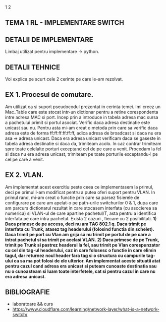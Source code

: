 1 2
## TEMA 1 RL - IMPLEMENTARE SWITCH

## DETALII DE IMPLEMENTARE
Limbaj utilizat pentru implementare -> python.

## DETALII TEHNICE
Voi explica pe scurt cele 2 cerinte pe care le-am rezolvat.
## EX 1. Procesul de comutare.
Am utilizat ca si suport pseudocodul prezentat in cerinta temei. Imi creez un Mac_Table care este stocat intr-un dictionar pentru a retine corespondenta intre adresa MAC si port. Incep prin a introduce in tabela adresa mac sursa a pachetului primit si portul asociat. Verific daca adresa destinatie este unicast sau nu. Pentru asta mi-am creat o metoda prin care sa verific daca adresa este de forma ff:ff:ff:ff:ff:ff, adica adresa de broadcast si daca nu era asa => adresa unicast. Daca era adresa unicast verificam daca se gaseste in tabela adresa destinatie si daca da, trimiteam acolo. In caz contrar trimiteam spre toate celelalte porturi exceptand cel de pe care a venit. Procedam la fel si daca nu era adresa unicast, trimiteam pe toate porturile exceptandu-l pe cel pe care a venit.

## EX 2. VLAN.
Am implementat acest exercitiu peste ceea ce implementasem la primul, deci pe primul l-am modificat pentru a putea oferi suport pentru VLAN. In primul rand, mi-am creat o functie prin care sa parsez fisierele de configurare pe care am apelat-o pe path-urile switchurilor 0 & 1, dupa care am parcurs dictionarul rezultat in care stocasem interfata (cu asocierea sa numerica) si VLAN-ul de care apartine pachetul/T, asta pentru a identifica interfata pe care intra pachetul. Exista 2 cazuri , fiecare cu 2 posibilitati.
**1) Daca primesc de pe access, deci nu am TAG 802.1 q. Daca trimit pe interfata cu Trunk, atasez tag headerului (folosind functia din schelet). Daca trimit pe port cu Vlan am grija sa nu trimit pe portul de pe care a intrat pachetul si sa trimit pe acelasi VLAN.**
**2) Daca primesc de pe Trunk, trimit pe Trunk si pastrez headerul la fel, sau trimit pe Vlan corespunzator cu cel din tag-ul headerului, caz in care folosesc o functie in care elimin tagul, dar returnez noul header fara tag si o structura cu campurile tag-ului ca sa ma pot folosi de ele ulterior. 
Am implementat aceste situatii atat pentru cazul cand adresa era unicast si puteam cunoaste destinatia sau nu o cunoasteam si luam toate interfetele, cat si pentru cazul in care nu era adresa unicast.**

## BIBLIOGRAFIE
- laboratoare && curs
- https://www.cloudflare.com/learning/network-layer/what-is-a-network-switch/


